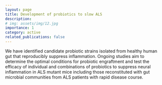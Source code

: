 ```yaml
---
layout: page
title: Development of probiotics to slow ALS
description:
# img: assets/img/12.jpg
importance: 1
category: active
related_publications: false
---
```


We have identified candidate probiotic strains isolated from healthy human gut that reproducibly suppress inflammation. Ongoing studies aim to determine the optimal conditions for probiotic engraftment and test the efficacy of individual and combinations of probiotics to suppress neural inflammation in ALS mutant mice including those reconstituted with gut microbial communities from ALS patients with rapid disease course. 

